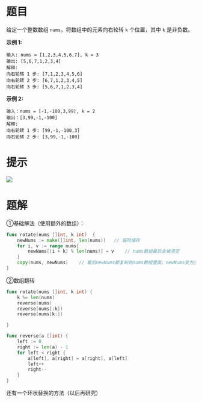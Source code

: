 # 题目

给定一个整数数组 `nums`，将数组中的元素向右轮转 `k` 个位置，其中 `k` 是非负数。

 

**示例 1:**

```
输入: nums = [1,2,3,4,5,6,7], k = 3
输出: [5,6,7,1,2,3,4]
解释:
向右轮转 1 步: [7,1,2,3,4,5,6]
向右轮转 2 步: [6,7,1,2,3,4,5]
向右轮转 3 步: [5,6,7,1,2,3,4]
```

**示例 2:**

```
输入：nums = [-1,-100,3,99], k = 2
输出：[3,99,-1,-100]
解释: 
向右轮转 1 步: [99,-1,-100,3]
向右轮转 2 步: [3,99,-1,-100]
```



# 提示

![](https://s2.loli.net/2024/05/22/u1hGZDdJnMAjpQW.png)



# 题解

①基础解法（使用额外的数组）：

```go
func rotate(nums []int, k int)  {
    newNums := make([]int, len(nums))   // 临时储存
    for i, v := range nums{
        newNums[(i + k) % len(nums)] = v    // nums数组最后会被清空
    }
    copy(nums, newNums)    // 最后newNums都复制到nums数组里面，newNums变为空
}
```



②数组翻转

```go
func rotate(nums []int, k int) {
	k %= len(nums)
	reverse(nums)
	reverse(nums[:k])
	reverse(nums[k:])

}

func reverse(a []int) {
	left := 0
	right := len(a) - 1
	for left < right {
		a[left], a[right] = a[right], a[left]
		left++
		right--
	}
}
```



还有一个环状替换的方法（以后再研究）